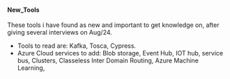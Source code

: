 #### New_Tools
These tools i have found as new and important to get knowledge on, after giving several interviews on Aug/24. 
- Tools to read are: Kafka, Tosca, Cypress.
- Azure Cloud services to add: Blob storage, Event Hub, IOT hub, service bus, Clusters, Classeless Inter Domain Routing, Azure Machine Learning, 
